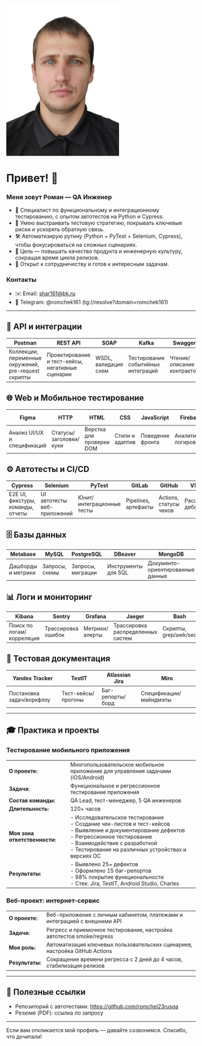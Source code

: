 <img style="height:auto;" alt="View belyakovko's full-sized avatar" src="photo_2025-10-10_13-17-57.jpg" width="300" height="240" class="avatar avatar-user width-full border color-bg-default">

# Привет! 👋
### Меня зовут Роман — QA Инженер

- 🚀 Специалист по функциональному и интеграционному тестированию, с опытом автотестов на Python и Cypress.
- 🧭 Умею выстраивать тестовую стратегию, покрывать ключевые риски и ускорять обратную связь.
- 🛠 Автоматизирую рутину (Python + PyTest + Selenium, Cypress), чтобы фокусироваться на сложных сценариях.
- 🎯 Цель — повышать качество продукта и инженерную культуру, сокращая время цикла релизов.
- 🤝 Открыт к сотрудничеству и готов к интересным задачам.

### Контакты
- ✉️ Email: shar161@bk.ru
- 💬 Telegram: @romchek161 (tg://resolve?domain=romchek161)

---

## 🧪 API и интеграции
| Postman | REST API | SOAP | Kafka | Swagger | Docker |
|--|--|--|--|--|--|
| Коллекции, переменные окружений, pre-request скрипты | Проектирование и тест-кейсы, негативные сценарии | WSDL, валидация схем | Тестирование событийных интеграций | Чтение/описание контрактов | Локальные окружения для тестов |

## 🌐 Web и Мобильное тестирование
| Figma | HTTP | HTML | CSS | JavaScript | Firebase | Android Studio | Charles | Burp Suite |
|--|--|--|--|--|--|--|--|--|
| Анализ UI/UX и спецификаций | Статусы/заголовки/куки | Верстка для проверки DOM | Стили и адаптив | Поведение фронта | Аналитика/логирование | Сборки/установки | Прокси, инспекция трафика | Анализ запросов/безопасность |

## ⚙️ Автотесты и CI/CD
| Cypress | Selenium | PyTest | GitLab | GitHub | VS Code | Python |
|--|--|--|--|--|--|--|
| E2E UI, фикстуры, команды, отчеты | UI автотесты веб-приложений | Юнит/интеграционные тесты | Pipelines, артефакты | Actions, статусы чеков | Расширения, дебаг | Скрипты и утилиты для QA |

## 🗄️ Базы данных
| Metabase | MySQL | PostgreSQL | DBeaver | MongoDB |
|--|--|--|--|--|
| Дашборды и метрики | Запросы, схемы | Запросы, миграции | Инструменты для SQL | Документо-ориентированные данные |

## 📊 Логи и мониторинг
| Kibana | Sentry | Grafana | Jaeger | Bash |
|--|--|--|--|--|
| Поиск по логам/корреляция | Трассировка ошибок | Метрики/алерты | Трассировка распределенных систем | Скрипты, grep/awk/sed |

## 📝 Тестовая документация
| Yandex Tracker | TestIT | Atlassian Jira | Miro |
|--|--|--|--|
| Постановка задач/воркфлоу | Тест-кейсы/прогоны | Баг-репорты/борд | Спецификации/майндмэпы |

---

## 🎓 Практика и проекты

### Тестирование мобильного приложения
| | |
|--|--|
| **О проекте:** | Многопользовательское мобильное приложение для управления задачами (iOS/Android) |
| **Задача:** | Функциональное и регрессионное тестирование приложения |
| **Состав команды:** | QA Lead, тест-менеджер, 5 QA инженеров |
| **Длительность:** | 120+ часов |
| **Моя зона ответственности:** | - Исследовательское тестирование<br>- Создание чек-листов и тест-кейсов<br>- Выявление и документирование дефектов<br>- Регрессионное тестирование<br>- Взаимодействие с разработкой<br>- Тестирование на различных устройствах и версиях ОС |
| **Результаты:** | - Выявлено 25+ дефектов<br>- Оформлено 15 баг-репортов<br>- 98% покрытие функциональности<br>- Стек: Jira, TestIT, Android Studio, Charles |

### Веб-проект: интернет-сервис
| | |
|--|--|
| **О проекте:** | Веб-приложение с личным кабинетом, платежами и интеграцией с внешними API |
| **Задача:** | Регресс и приемочное тестирование, настройка автотестов smoke/regress |
| **Моя роль:** | Автоматизация ключевых пользовательских сценариев, настройка GitHub Actions |
| **Результаты:** | Сокращение времени регресса с 2 дней до 4 часов, стабилизация релизов |

---

## 📂 Полезные ссылки
- Репозиторий с автотестами: https://github.com/romchel23rusqa
- Резюме (PDF): ссылка по запросу

---

Если вам откликается мой профиль — давайте созвонимся. Спасибо, что дочитали!
